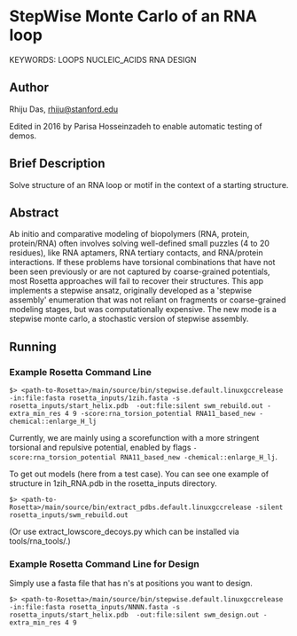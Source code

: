 # StepWise Monte Carlo of an RNA loop

KEYWORDS: LOOPS NUCLEIC_ACIDS RNA DESIGN 

## Author
Rhiju Das, rhiju@stanford.edu

Edited in 2016 by Parisa Hosseinzadeh to enable automatic testing of demos.

## Brief Description

Solve structure of an RNA loop or motif in the context of a starting structure.

## Abstract

Ab initio and comparative modeling of biopolymers (RNA, protein, protein/RNA) often involves solving well-defined small puzzles (4 to 20 residues), like RNA aptamers, RNA tertiary contacts, and RNA/protein interactions. If these problems have torsional combinations that have not been seen previously or are not captured by coarse-grained potentials, most Rosetta approaches will fail to recover their structures.  This app implements a stepwise ansatz, originally developed as a 'stepwise assembly' enumeration that was not reliant on fragments or coarse-grained modeling stages, but was computationally expensive. The new mode is a stepwise monte carlo, a stochastic version of stepwise assembly. 


## Running

### Example Rosetta Command Line
```
$> <path-to-Rosetta>/main/source/bin/stepwise.default.linuxgccrelease -in:file:fasta rosetta_inputs/1zih.fasta -s rosetta_inputs/start_helix.pdb  -out:file:silent swm_rebuild.out -extra_min_res 4 9 -score:rna_torsion_potential RNA11_based_new -chemical::enlarge_H_lj
```
Currently, we are mainly using a scorefunction with a more stringent torsional and repulsive potential, enabled by flags `-score:rna_torsion_potential RNA11_based_new -chemical::enlarge_H_lj`. 

To get out models (here from a test case). You can see one example of structure in 1zih_RNA.pdb in the rosetta_inputs directory.

```
$> <path-to-Rosetta>/main/source/bin/extract_pdbs.default.linuxgccrelease -silent rosetta_inputs/swm_rebuild.out 
```

(Or use extract_lowscore_decoys.py which can be installed via tools/rna_tools/.)

### Example Rosetta Command Line for Design
Simply use a fasta file that has n's at positions you want to design.

```
$> <path-to-Rosetta>/main/source/bin/stepwise.default.linuxgccrelease -in:file:fasta rosetta_inputs/NNNN.fasta -s rosetta_inputs/start_helix.pdb  -out:file:silent swm_design.out -extra_min_res 4 9
```

